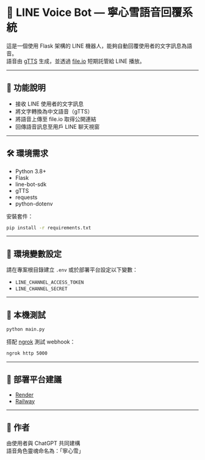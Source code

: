 # 🌸 LINE Voice Bot — 寧心雪語音回覆系統

這是一個使用 Flask 架構的 LINE 機器人，能夠自動回覆使用者的文字訊息為語音。  
語音由 [gTTS](https://pypi.org/project/gTTS/) 生成，並透過 [file.io](https://www.file.io/) 短期託管給 LINE 播放。

---

## 🚀 功能說明

- 接收 LINE 使用者的文字訊息
- 將文字轉換為中文語音（gTTS）
- 將語音上傳至 file.io 取得公開連結
- 回傳語音訊息至用戶 LINE 聊天視窗

---

## 🛠️ 環境需求

- Python 3.8+
- Flask
- line-bot-sdk
- gTTS
- requests
- python-dotenv

安裝套件：

```bash
pip install -r requirements.txt
```

---

## 📂 環境變數設定

請在專案根目錄建立 `.env` 或於部署平台設定以下變數：

- `LINE_CHANNEL_ACCESS_TOKEN`
- `LINE_CHANNEL_SECRET`

---

## 🧪 本機測試

```bash
python main.py
```

搭配 [ngrok](https://ngrok.com/) 測試 webhook：

```bash
ngrok http 5000
```

---

## 🧾 部署平台建議

- [Render](https://render.com/)
- [Railway](https://railway.app/)

---

## 🙋 作者

由使用者與 ChatGPT 共同建構  
語音角色靈魂命名為：「寧心雪」
